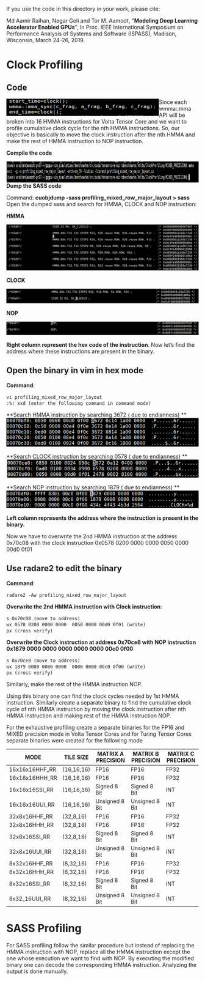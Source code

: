 If you use the code in this directory in your work, please cite:

Md Aamir Raihan, Negar Goli and Tor M. Aamodt, "**Modeling Deep Learning Accelerator Enabled GPUs**",
In Proc. IEEE International Symposium on Performance Analysis of Systems and Software (ISPASS),
Madison, Wisconsin, March 24-26, 2019.

# Clock Profiling

## Code

<img src="./readme_files/CODE.PNG" ALIGN="left" width="400" height="45" />

Since each wmma::mma API will be broken into 16 HMMA instructions for Volta Tensor Core and we want to profile cumulative clock cycle for the nth HMMA instructions. So, our objective is basically to move the clock instruction after the nth HMMA and make the rest of HMMA instruction to NOP instruction.

**Compile the code**

<img src="./readme_files/Make.PNG" ALIGN="left" width="800" height="55" />

**Dump the SASS code**

Command: **cuobjdump -sass profiling_mixed_row_major_layout > sass**
Open the dumped sass and search for HMMA, CLOCK and NOP instruction:

**HMMA**

![Example Code](./readme_files/HMMA.PNG)

**CLOCK**

![Example Code](./readme_files/CLOCK.PNG)

**NOP**

![Example Code](./readme_files/NOP.PNG)

**Right column represent the hex code of the instruction**.  Now let’s find the address where these instructions are present in the binary.

## Open the binary in vim in hex mode
**Command**:

	vi profiling_mixed_row_major_layout
	:%! xxd (enter the following command in command mode)

**Search HMMA instruction by searching 3672 ( due to endianness) **
![Example Code](./readme_files/HMMA_HEX.PNG)

**Search CLOCK instruction by searching 0578 ( due to endianness) **
![Example Code](./readme_files/CLOCK_HEX.PNG)

**Search NOP instruction by searching 1879 ( due to endianness) **
![Example Code](./readme_files/NOP_HEX.PNG)

**Left column represents the address where the instruction is present in the binary.**

Now we have to overwrite the 2nd HMMA instruction at the address 0x70c08 with the clock instruction 0x0578 0200 0000 0000  0050 0000 00d0 0f01

## Use radare2 to edit the binary
**Command**:

	radare2 -Aw profiling_mixed_row_major_layout 

**Overwrite the 2nd HMMA instruction with Clock instruction**:

	s 0x70c08 (move to address)
	wx 0578 0200 0000 0000  0050 0000 00d0 0f01 (write) 
	px (cross verify)

**Overwrite the Clock instruction at address 0x70ce8 with NOP instruction 0x1879 0000 0000 0000 0000 0000 00c0 0f00**

	s 0x70ce8 (move to address)
	wx 1879 0000 0000 0000  0000 0000 00c0 0f00 (write) 
	px (cross verify)

Similarly, make the rest of the HMMA instruction NOP.

Using this binary one can find the clock cycles needed by 1st HMMA instruction. Similarly create a separate binary to find the cumulative clock cycle of nth HMMA instruction by moving the clock instruction after nth HMMA instruction and making rest of the HMMA instruction NOP.

For the exhaustive profiling create a separate binaries for the FP16 and MIXED precision mode in Volta Tensor Cores and for Turing Tensor Cores separate binaries were created for the following mode

| MODE           | TILE SIZE  | MATRIX A PRECISION | MATRIX B PRECISION | MATRIX C PRECISION |
|----------------|------------|--------------------|--------------------|--------------------|
| 16x16x16HHF_RR | (16,16,16) | FP16               | FP16               | FP32               |
| 16x16x16HHH_RR | (16,16,16) | FP16               | FP16               | FP32               |
| 16x16x16SSI_RR | (16,16,16) | Signed 8 Bit       | Signed 8 Bit       | INT                |
| 16x16x16UUI_RR | (16,16,16) | Unsigned 8 Bit     | Unsigned 8 Bit     | INT                |
| 32x8x16HHF_RR  | (32,8,16)  | FP16               | FP16               | FP32               |
| 32x8x16HHH_RR  | (32,8,16)  | FP16               | FP16               | FP32               |
| 32x8x16SSI_RR  | (32,8,16)  | Signed 8 Bit       | Signed 8 Bit       | INT                |
| 32x8x16UUI_RR  | (32,8,16)  | Unsigned 8 Bit     | Unsigned 8 Bit     | INT                |
| 8x32x16HHF_RR  | (8,32,16)  | FP16               | FP16               | FP32               |
| 8x32x16HHH_RR  | (8,32,16)  | FP16               | FP16               | FP32               |
| 8x32x16SSI_RR  | (8,32,16)  | Signed 8 Bit       | Signed 8 Bit       | INT                |
| 8x32_16UUI_RR  | (8,32,16)  | Unsigned 8 Bit     | Unsigned 8 Bit     | INT                |

# SASS Profiling

For SASS profiling follow the similar procedure but instead of replacing the HMMA instruction with NOP, replace all the HMMA instruction except the one whose execution we want to find with NOP. By executing the modified binary one can decode the corresponding HMMA instruction. Analyzing the output is done manually.



